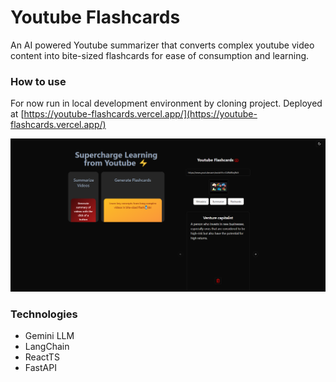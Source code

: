 # Youtube Flashcards

An AI powered Youtube summarizer that converts complex youtube video content into bite-sized flashcards for ease of consumption and learning.


### How to use

For now run in local development environment by cloning project. Deployed at [https://youtube-flashcards.vercel.app/](https://youtube-flashcards.vercel.app/)

![Demo Image](./frontend/youtube-flashcards/src/assets/sample.png)

### Technologies
- Gemini LLM
- LangChain
- ReactTS
- FastAPI





<!-- ## Expanding the ESLint configuration

If you are developing a production application, we recommend updating the configuration to enable type aware lint rules:

- Configure the top-level `parserOptions` property like this:

```js
export default {
  // other rules...
  parserOptions: {
    ecmaVersion: 'latest',
    sourceType: 'module',
    project: ['./tsconfig.json', './tsconfig.node.json'],
    tsconfigRootDir: __dirname,
  },
}
```

- Replace `plugin:@typescript-eslint/recommended` to `plugin:@typescript-eslint/recommended-type-checked` or `plugin:@typescript-eslint/strict-type-checked`
- Optionally add `plugin:@typescript-eslint/stylistic-type-checked`
- Install [eslint-plugin-react](https://github.com/jsx-eslint/eslint-plugin-react) and add `plugin:react/recommended` & `plugin:react/jsx-runtime` to the `extends` list -->
